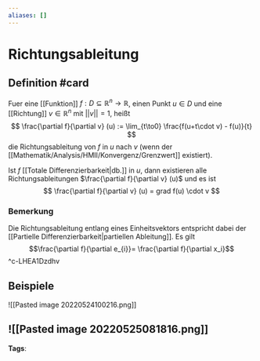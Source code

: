 ```yaml
---
aliases: []
---
```


# Richtungsableitung
## Definition #card
Fuer eine [[Funktion]] $f: D \subseteq \mathbb{R}^{n}\to \mathbb{R}$, einen Punkt $u \in D$ und eine [[Richtung]] $v \in \mathbb{R}^{n}$ mit $||v||=1$, heißt
$$
\frac{\partial f}{\partial v} (u) :=
\lim_{t\to0} \frac{f(u+t\cdot v) - f(u)}{t}
$$
die Richtungsableitung von $f$ in $u$ nach $v$ (wenn der [[Mathematik/Analysis/HMII/Konvergenz/Grenzwert]] existiert).

Ist $f$ [[Totale Differenzierbarkeit|db.]] in $u$, dann existieren alle Richtungsableitungen $\frac{\partial f}{\partial v} (u)$ und es ist
$$
\frac{\partial f}{\partial v} (u) = grad f(u) \cdot v
$$

### Bemerkung
Die Richtungsableitung entlang eines Einheitsvektors entspricht dabei der [[Partielle Differenzierbarkeit|partiellen Ableitung]]. Es gilt
$$\frac{\partial f}{\partial e_{i}}= \frac{\partial f}{\partial x_i}$$
^c-LHEA1Dzdhv

## Beispiele
![[Pasted image 20220524100216.png]]

![[Pasted image 20220525081816.png]]
---
**Tags**: 